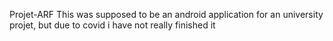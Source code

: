 Projet-ARF
This was supposed to be an android application for an university projet, but due to covid i have not really finished it 
